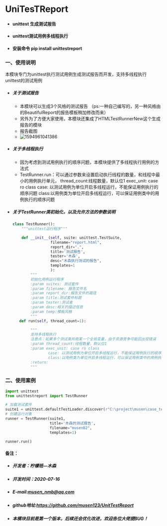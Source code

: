 # UniTesTReport 

- #### unittest 生成测试报告

- #### unittest测试用例多线程执行
- #### 安装命令 pip install unittestreport

### 一、使用说明

​	本模块专门为unittest执行测试用例生成测试报告而开发，支持多线程执行unittest的测试用例

- ##### 关于测试报告

    - 本模块可以生成3个风格的测试报告
    （ps:一种自己编写的，另一种风格由的BeautifulReport的报告模板稍加修改而来）
    - 另外为了方便大家使用，本模块还集成了HTMLTestRunnerNew这个生成报告的模块
    - 报告截图
    - ![1594961041386](C:\课件\images\1594961041386.png)

- ##### 关于多线程执行

    - 因为考虑到测试用例执行的顺序问题，本模块提供了多线程执行用例的方法式
    - TestRunner.run：可以通过参数来设置启动执行线程的数量，和线程中最小的用例执行单元，
        thread_count:线程数量，默认位1
        exec_unit: case ro class
            case: 以测试用例为单位开启多线程运行，不能保证用例执行的顺序问题
            class:以用例类为单位开启多线程运行，可以保证用例类中的用例执行的顺序问题

- ##### 关于TestRunner类初始化，以及允许方法的参数说明

    ```python
    class TestRunner():
        """unittest运行程序"""

        def __init__(self, suite: unittest.TestSuite,
                     filename="report.html",
                     report_dir=".",
                     title='测试报告',
                     tester='木森',
                     desc="木森执行测试的报告",
                     templates=1
                     ):
            """
            初始化用例运行程序
            :param suites: 测试套件
            :param filename: 报告文件名
            :param report_dir:报告文件的路径
            :param title:测试套件标题
            :param tester:测试者
            :param desc:相关的描述信息
            :param temp:模板风格
            """
       def run(self, thread_count=1):

            """
            支持多线程执行
            注意点：如果多个测试类共用某一个全局变量，由于资源竞争可能回出现错误
            :param thread_count:线程数量，默认位1
            :param exec_unit: case ro class
                    case: 以测试用例为单位开启多线程运行，不能保证用例执行的顺序问题
                    class:以用例类为单位开启多线程运行，可以保证用例类中的用例执行的顺序问题
            :return:
            """
    ```

### 二、使用案例

```python
import unittest
from unittestreport import TestRunner

# 加载测试套件
suite1 = unittest.defaultTestLoader.discover(r"C:\project\musen\case_test")
# 创建运行对象
runner = TestRunner(suite1, 
                    title='木森的测试报告',
                    filename="musen02",
                    templates=1)

runner.run()
```

#### 备注：

- ##### 开发者：柠檬班—木森

- ##### 开发时间：2020-07-16

- ##### E-mail:musen_nmb@qq.com
- ##### github地址:https://github.com/musen123/UnitTestReport
- ##### 本模块目前是第一个版本，后续还会优化改进，欢迎各位大佬提BUG！




























